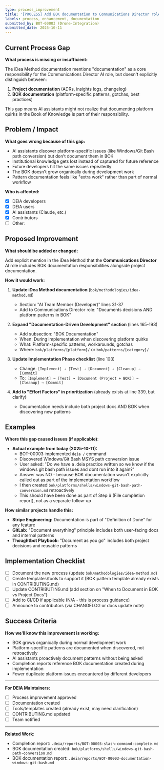 ```yaml
---
type: process_improvement
title: '[PROCESS] Add BOK documentation to Communications Director role in iDea Method'
labels: process, enhancement, documentation
submitted_by: BOT-00003 (Drone-Integration)
submitted_date: 2025-10-11
---
```


## Current Process Gap

**What process is missing or insufficient:**

The iDea Method documentation mentions "documentation" as a core responsibility for the Communications Director AI role, but doesn't explicitly distinguish between:
1. **Project documentation** (ADRs, insights logs, changelog)
2. **BOK documentation** (platform-specific patterns, gotchas, best practices)

This gap means AI assistants might not realize that documenting platform quirks in the Book of Knowledge is part of their responsibility.

## Problem / Impact

**What goes wrong because of this gap:**

- AI assistants discover platform-specific issues (like Windows/Git Bash path conversion) but don't document them in BOK
- Institutional knowledge gets lost instead of captured for future reference
- Future developers hit the same issues repeatedly
- The BOK doesn't grow organically during development work
- Pattern documentation feels like "extra work" rather than part of normal workflow

**Who is affected:**
- [x] DEIA developers
- [x] DEIA users
- [x] AI assistants (Claude, etc.)
- [x] Contributors
- [ ] Other:

## Proposed Improvement

**What should be added or changed:**

Add explicit mention in the iDea Method that the **Communications Director** AI role includes BOK documentation responsibilities alongside project documentation.

**How it would work:**

1. **Update iDea Method documentation** (`bok/methodologies/idea-method.md`)
   - Section: "AI Team Member (Developer)" lines 31-37
   - Add to Communications Director role: "Documents decisions AND platform patterns in BOK"

2. **Expand "Documentation-Driven Development" section** (lines 165-193)
   - Add subsection: "BOK Documentation"
   - When: During implementation when discovering platform quirks
   - What: Platform-specific patterns, workarounds, gotchas
   - Where: `bok/platforms/[platform]/` or `bok/patterns/[category]/`

3. **Update Implementation Phase checklist** (line 103)
   - Change: `[Implement] → [Test] → [Document] → [Cleanup] → [Commit]`
   - To: `[Implement] → [Test] → [Document (Project + BOK)] → [Cleanup] → [Commit]`

4. **Add to "Effort Factors" in prioritization** (already exists at line 339, but clarify)
   - Documentation needs include both project docs AND BOK when discovering new patterns

## Examples

**Where this gap caused issues (if applicable):**

- **Actual example from today (2025-10-11):**
  - BOT-00003 implemented `deia /` command
  - Discovered Windows/Git Bash MSYS path conversion issue
  - User asked: "Do we have a .deia practice written so we know if the windows git bash path issues and dont run into it again?"
  - Answer was NO - because BOK documentation wasn't explicitly called out as part of the implementation workflow
  - I then created `bok/platforms/shells/windows-git-bash-path-conversion.md` retroactively
  - This should have been done as part of Step 6 (File completion report), not as a separate follow-up

**How similar projects handle this:**

- **Stripe Engineering:** Documentation is part of "Definition of Done" for any feature
- **GitLab:** "Document everything" principle includes both user-facing docs and internal patterns
- **Thoughtbot Playbook:** "Document as you go" includes both project decisions and reusable patterns

## Implementation Checklist

- [ ] Document the new process (update `bok/methodologies/idea-method.md`)
- [ ] Create templates/tools to support it (BOK pattern template already exists in CONTRIBUTING.md)
- [ ] Update CONTRIBUTING.md (add section on "When to Document in BOK vs Project Docs")
- [ ] Add to CI/CD if applicable (N/A - this is process guidance)
- [ ] Announce to contributors (via CHANGELOG or docs update note)

## Success Criteria

**How we'll know this improvement is working:**

- BOK grows organically during normal development work
- Platform-specific patterns are documented when discovered, not retroactively
- AI assistants proactively document patterns without being asked
- Completion reports reference BOK documentation created during implementation
- Fewer duplicate platform issues encountered by different developers

---

**For DEIA Maintainers:**
- [ ] Process improvement approved
- [ ] Documentation created
- [ ] Tools/templates created (already exist, may need clarification)
- [ ] CONTRIBUTING.md updated
- [ ] Team notified

---

**Related Work:**
- Completion report: `.deia/reports/BOT-00003-slash-command-complete.md`
- BOK documentation created: `bok/platforms/shells/windows-git-bash-path-conversion.md`
- BOK documentation report: `.deia/reports/BOT-00003-documentation-windows-git-bash.md`

